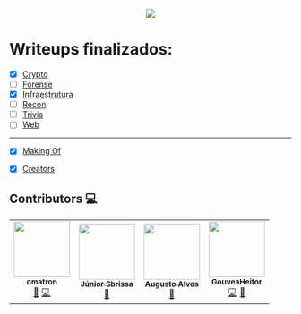 <p align="center">
  <img src="https://insidersec.io/wp-content/uploads/2020/03/insider-novo-logo.png">
  <p align="center">
  </p>
</p>

# Writeups finalizados:

- [X] [Crypto](https://writeup.insidersec.io/crypto)
- [ ] [Forense](#forense)
- [x] [Infraestrutura](https://writeup.insidersec.io/infraestrutura)
- [ ] [Recon](#recon)
- [ ] [Trivia](#trivia)
- [ ] [Web](https://writeup.insidersec.io/web)

---

- [x] [Making Of](https://writeup.insidersec.io/makingof)
- [x] [Creators](https://writeup.insidersec.io/creators)


## Contributors 💻


<!-- ALL-CONTRIBUTORS-LIST:START - Do not remove or modify this section -->
<!-- prettier-ignore-start -->
<!-- markdownlint-disable -->
<table>
  <tr>
    <td align="center"><a href="https://github.com/omatron"><img src="https://avatars0.githubusercontent.com/u/24454511?v=4" width="100px;" alt=""/><br /><sub><b>omatron</b></sub></a><br /><a href="https://github.com/insidersec/ctf_writeups/commits?author=omatron" title="Documentation">📖</a> <a href="https://github.com/insidersec/ctf_writeups/commits?author=omatron" title="Code">💻</a></td>
    <td align="center"><a href="https://www.linkedin.com/in/juniorsbrissa/"><img src="https://avatars3.githubusercontent.com/u/57534340?v=4" width="100px;" alt=""/><br /><sub><b>Júnior Sbrissa</b></sub></a><br /><a href="https://github.com/insidersec/ctf_writeups/commits?author=notfounnd" title="Documentation">📖</a></td>
    <td align="center"><a href="https://github.com/allvesz"><img src="https://avatars3.githubusercontent.com/u/62436704?v=4" width="100px;" alt=""/><br /><sub><b>Augusto Alves</b></sub></a><br /><a href="https://github.com/insidersec/ctf_writeups/commits?author=allvesz" title="Documentation">📖</a></td>
    <td align="center"><a href="https://heitorgouvea.me"><img src="https://avatars0.githubusercontent.com/u/10741284?v=4" width="100px;" alt=""/><br /><sub><b>GouveaHeitor</b></sub></a><br /><a href="https://github.com/insidersec/ctf_writeups/commits?author=GouveaHeitor" title="Code">💻</a> <a href="https://github.com/insidersec/ctf_writeups/commits?author=GouveaHeitor" title="Documentation">📖</a></td>
  </tr>
</table>

<!-- markdownlint-enable -->
<!-- prettier-ignore-end -->
<!-- ALL-CONTRIBUTORS-LIST:END -->
